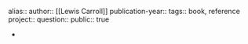 alias::
author:: [[Lewis Carroll]] 
publication-year::
tags:: book, reference
project:: 
question::
public:: true

-